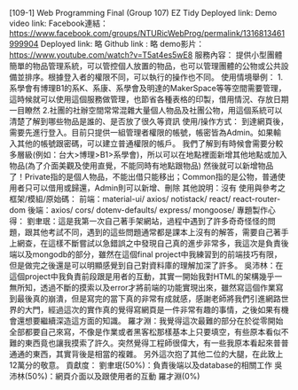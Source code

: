 [109-1] Web Programming Final (Group 107) EZ Tidy Deployed link: Demo video link: 
Facebook連結：https://www.facebook.com/groups/NTURicWebProg/permalink/1316813461999904
Deployed link: 略
Github link : 略
demo影片：https://www.youtube.com/watch?v=T5at4es5wE8
服務內容： 提供小型團體簡單的物品管理系統，可以管控個人放置的物品，也可以管理團體的公物或公共設備並排序。根據登入者的權限不同，可以執行的操作也不同。 使用情境舉例：
1.系學會有博理B1的系K、系康、系學會及明達的MakerSpace等等空間需要管理，這時候就可以使用這個服務做管理，也節省各種表格的印製，借用情況、存放日期一目瞭然
2.社團的社辦空間常常混雜大量個人物品及社團公物，用這個系統可以清楚了解到哪些物品是誰的、是否放了很久等資訊 使用/操作方式： 到達網頁後，需要先進行登入。目前只提供一組管理者權限的帳號，帳密皆為Admin。如果輸入其他的帳號跟密碼，可以建立普通權限的帳戶。 我們了解到有時候會需要分較多層級(例如：台大>博理>B1>系學會)，所以可以在地點裡面新增其他地點或加入物品(為了介面美觀及使用直覺，不能同時有地點跟物品) 然後就可以新增物品了！Private指的是個人物品，不能出借只能移出；Common指的是公物，普通使用者只可以借用或歸還，Admin則可以新增、刪除
其他說明：沒有
使用與參考之框架/模組/原始碼：
前端：material-ui/ axios/ notistack/ react/ react-router-dom
後端：axios/ cors/ dotenv-defaults/ express/ mongoose/
專題製作心得：
劉聿珉：這是我第一次自己著手架網站，過程中遇到了許多奇奇怪怪的問題，跟其他考試不同，遇到的這些問題通常都是課本上沒有的解答，需要自己著手上網查，在這樣不斷嘗試以急錯誤之中發現自己真的進步非常多，我這次是負責後端以及mongodb的部分，雖然在這個final project中我練習到的前端技巧有限，但是做完之後還是可以明顯感覺到自己對資料庫的理解加深了許多。
吳沛林：在這個project中我負責前段跟是用者的互動，其實一開始我對HTML的架構幾乎一無所知，透過不斷的摸索以及error才將前端的功能實現出來，雖然寫這個作業寫到最後真的崩潰，但是寫完的當下真的非常有成就感，感謝老師將我們引進網路世界的大門，經過這次的實作真的覺得寫網頁是一件非常有趣的事情，之後如果有機會還想要繼續深造這方面的知識。
羅才淵：我覺得這次最難的部分在於從零開始全部都要自己來寫，不像是作業或者黑客松那樣基本上只要填空，有些原本看似不難的東西竟也讓我摸索了許久。突然覺得工程師很偉大，有一些我原本看起來普普通通的東西，其實背後是相當的複雜。 另外這次抱了其他二位的大腿，在此致上12萬分的敬意。
貢獻度：
劉聿珉(50%)：負責後端以及database的相關工作
吳沛林(50%)：網頁介面以及跟使用者的互動
羅才淵(0%)
